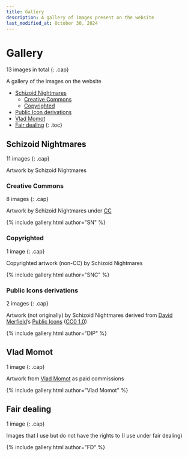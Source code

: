 ```yaml
---
title: Gallery
description: A gallery of images present on the website
last_modified_at: October 30, 2024
---
```


# Gallery
13 images in total
{: .cap}

A gallery of the images on the website

- [Schizoid Nightmares](#schizoid-nightmares)
  - [Creative Commons](#creative-commons)
  - [Copyrighted](#copyrighted)
- [Public Icon derivations](#public-icons-derivations)
- [Vlad Momot](#vlad-momot)
- [Fair dealing](#fair-dealing)
{: .toc}

## Schizoid Nightmares
11 images
{: .cap}

Artwork by Schizoid Nightmares

### Creative Commons
8 images
{: .cap}

Artwork by Schizoid Nightmares under [CC](/terms#licensing)

{% include gallery.html author="SN" %}

### Copyrighted
1 image
{: .cap}

Copyrighted artwork (non-CC) by Schizoid Nightmares

{% include gallery.html author="SNC" %}

### Public Icons derivations
2 images
{: .cap}

Artwork (not originally) by Schizoid Nightmares derived from <a href="https://lllllllllllllllll.com/" target="_blank">David Merfield</a>’s <a href="https://github.com/davidmerfield/Public-Icons" target="_blank">Public Icons</a> (<a href="https://github.com/davidmerfield/Public-Icons/blob/master/LICENSE" target="_blank">CC0 1.0</a>)

{% include gallery.html author="DIP" %}

## Vlad Momot
1 image
{: .cap}

Artwork from <a href="https://vladmomotart.tumblr.com/" target="_blank">Vlad Momot</a> as paid commissions

{% include gallery.html author="Vlad Momot" %}

## Fair dealing
1 image
{: .cap}

Images that I use but do not have the rights to (I use under fair dealing)

{% include gallery.html author="FD" %}